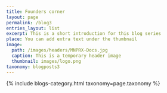 ```yaml
---
title: Founders corner
layout: page
permalink: /blog3
entries_layout: list
excerpt: This is a short introduction for this blog series
place: You can add extra text under the thumbnail
image:
  path: /images/headers/MNPRX-Docs.jpg
  caption: This is a temporary header image
  thumbnail: images/logo.png
taxonomy: blogposts3
---
```


<div class="blog-list entries-{{ page.entries_layout | default: 'list' }}">
    {% include blogs-category.html taxonomy=page.taxonomy %}
</div>


